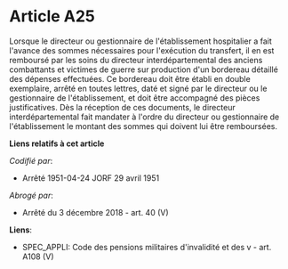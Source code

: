 # Article A25

Lorsque le directeur ou gestionnaire de l'établissement hospitalier a fait l'avance des sommes nécessaires pour l'exécution
du transfert, il en est remboursé par les soins du directeur interdépartemental des anciens combattants et victimes de guerre
sur production d'un bordereau détaillé des dépenses effectuées. Ce bordereau doit être établi en double exemplaire, arrêté en
toutes lettres, daté et signé par le directeur ou le gestionnaire de l'établissement, et doit être accompagné des pièces
justificatives. Dès la réception de ces documents, le directeur interdépartemental fait mandater à l'ordre du directeur ou
gestionnaire de l'établissement le montant des sommes qui doivent lui être remboursées.

**Liens relatifs à cet article**

_Codifié par_:

  - Arrêté 1951-04-24 JORF 29 avril 1951

_Abrogé par_:

  - Arrêté du 3 décembre 2018 - art. 40 (V)

**Liens**:

  - SPEC_APPLI: Code des pensions militaires d'invalidité et des v - art. A108 (V)

